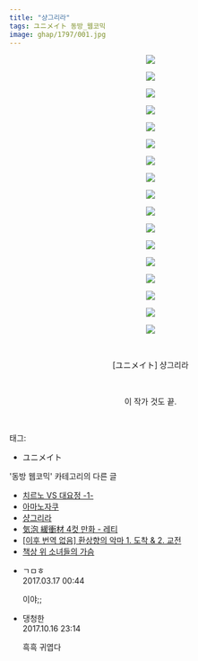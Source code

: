 ```yaml
---
title: "샹그리라"
tags: ユニメイト 동방_웹코믹
image: ghap/1797/001.jpg
---
```

<div class="article">
<p style="text-align: center; clear: none; float: none;"><img src="{{ site.nasurl }}/ghap/1797/001.jpg"/></p>
<p style="text-align: center; clear: none; float: none;"><img src="{{ site.nasurl }}/ghap/1797/002.jpg"/></p>
<p style="text-align: center; clear: none; float: none;"><img src="{{ site.nasurl }}/ghap/1797/003.jpg"/></p>
<p style="text-align: center; clear: none; float: none;"><img src="{{ site.nasurl }}/ghap/1797/004.jpg"/></p>
<p style="text-align: center; clear: none; float: none;"><img src="{{ site.nasurl }}/ghap/1797/005.jpg"/></p>
<p style="text-align: center; clear: none; float: none;"><img src="{{ site.nasurl }}/ghap/1797/006.jpg"/></p>
<p style="text-align: center; clear: none; float: none;"><img src="{{ site.nasurl }}/ghap/1797/007.jpg"/></p>
<p style="text-align: center; clear: none; float: none;"><img src="{{ site.nasurl }}/ghap/1797/008.jpg"/></p>
<p style="text-align: center; clear: none; float: none;"><img src="{{ site.nasurl }}/ghap/1797/009.jpg"/></p>
<p style="text-align: center; clear: none; float: none;"><img src="{{ site.nasurl }}/ghap/1797/010.jpg"/></p>
<p style="text-align: center; clear: none; float: none;"><img src="{{ site.nasurl }}/ghap/1797/011.jpg"/></p>
<p style="text-align: center; clear: none; float: none;"><img src="{{ site.nasurl }}/ghap/1797/012.jpg"/></p>
<p style="text-align: center; clear: none; float: none;"><img src="{{ site.nasurl }}/ghap/1797/013.jpg"/></p>
<p style="text-align: center; clear: none; float: none;"><img src="{{ site.nasurl }}/ghap/1797/014.jpg"/></p>
<p style="text-align: center; clear: none; float: none;"><img src="{{ site.nasurl }}/ghap/1797/015.jpg"/></p>
<p style="text-align: center; clear: none; float: none;"><img src="{{ site.nasurl }}/ghap/1797/016.jpg"/></p>
<p style="text-align: center; clear: none; float: none;"><img src="{{ site.nasurl }}/ghap/1797/017.jpg"/></p>
<p style="text-align: center; clear: none; float: none;"><br/></p>
<p style="text-align: center; clear: none; float: none;">[ユニメイト] 샹그리라</p>
<p style="text-align: center; clear: none; float: none;"><br/></p>
<p style="text-align: center; clear: none; float: none;">이 작가 것도 끝.</p>
<p><br/></p>
</div><div class="tagTrail">
<p>태그: </p>
<ul>
<li>ユニメイト</li>
</ul>
</div><div class="another">
<p>'동방 웹코믹' 카테고리의 다른 글</p>
<ul>
<li><a href="/2016-08-25-ghap_1827">치르노 VS 대요정 -1-</a></li>
<li><a href="/2016-08-24-ghap_1810">아마노자쿠</a></li>
<li><a href="/2016-08-23-ghap_1797">샹그리라</a></li>
<li><a href="/2016-08-23-ghap_1789">気泡 緩衝材 4컷 만화 - 레티</a></li>
<li><a href="/2016-08-23-ghap_1786">[이후 번역 없음] 환상향의 악마 1. 도착 &amp; 2. 교전</a></li>
<li><a href="/2016-08-22-ghap_1769">책상 위 소녀들의 가슴</a></li>
</ul>
</div><div class="cb_module cb_fluid">
<div class="cb_wrt cb_profile">
<div class="comment">
<ul>
<li class="cb_thumb_off" id="comment14941411">
<div class="cb_comment_area">
<div class="cb_info_area">
<div class="cb_section">
<span class="cb_nick_name">ㄱㅁㅎ</span>
</div>
<div class="cb_section">
<span class="cb_date">2017.03.17 00:44 </span>
</div>
</div>
<div class="cb_dsc_comment">
<p class="cb_dsc">
											이야;;
										</p>
</div>
</div></li>
<li class="cb_thumb_off" id="comment15107059">
<div class="cb_comment_area">
<div class="cb_info_area">
<div class="cb_section">
<span class="cb_nick_name">댕청한</span>
</div>
<div class="cb_section">
<span class="cb_date">2017.10.16 23:14 </span>
</div>
</div>
<div class="cb_dsc_comment">
<p class="cb_dsc">
											흑흑 귀엽다
										</p>
</div>
</div></li>
</ul>
</div>
</div><!-- commentList close -->
</div>
<br/>
<p id="refer"></p>
<br/>
